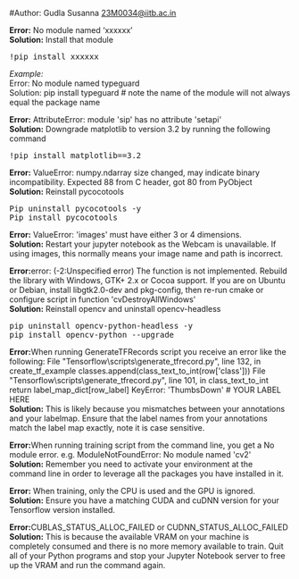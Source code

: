 #Author: Gudla Susanna 23M0034@iitb.ac.in

<b>Error:</b> No module named ‘xxxxxx’<br/>
<b>Solution:</b> Install that module
<pre>!pip install xxxxxx</pre>

<i>Example:</i><br/>
Error: No module named typeguard<br/>
Solution: pip install typeguard  # note the name of the module will not always equal the package name

<b>Error:</b> AttributeError: module 'sip' has no attribute 'setapi'<br/>
<b>Solution:</b> Downgrade matplotlib to version 3.2 by running the following command
<pre>!pip install matplotlib==3.2</pre>

<b>Error:</b> ValueError: numpy.ndarray size changed, may indicate binary incompatibility. Expected 88 from C header, got 80 from PyObject<br/>
<b>Solution:</b>  Reinstall pycocotools
<pre>Pip uninstall pycocotools -y
Pip install pycocotools</pre>

<b>Error:</b> ValueError: 'images' must have either 3 or 4 dimensions.<br/>
<b>Solution:</b> Restart your jupyter notebook as the Webcam is unavailable. If using images, this normally means your image name and path is incorrect.

<b>Error:</b>error: (-2:Unspecified error) The function is not implemented. Rebuild the library with Windows, GTK+ 2.x or Cocoa support. If you are on Ubuntu or Debian, install libgtk2.0-dev and pkg-config, then re-run cmake or configure script in function 'cvDestroyAllWindows'<br/>
<b>Solution:</b> Reinstall opencv and uninstall opencv-headless
<pre>
pip uninstall opencv-python-headless -y
pip install opencv-python --upgrade
</pre>

<b>Error:</b>When running GenerateTFRecords script you receive an error like the following:
  File "Tensorflow\scripts\generate_tfrecord.py", line 132, in create_tf_example
    classes.append(class_text_to_int(row['class']))
  File "Tensorflow\scripts\generate_tfrecord.py", line 101, in class_text_to_int
    return label_map_dict[row_label]
KeyError: 'ThumbsDown' # YOUR LABEL HERE
 <br/>
<b>Solution:</b> This is likely because you mismatches between your annotations and your labelmap. Ensure that the label names from your annotations match the label map exactly, note it is case sensitive. 

<b>Error:</b>When running training script from the command line, you get a No module error. e.g. ModuleNotFoundError: No module named 'cv2'
 <br/>
<b>Solution:</b> Remember you need to activate your environment at the command line in order to leverage all the packages you have installed in it. 

<b>Error:</b> When training, only the CPU is used and the GPU is ignored. 
<br/>
<b>Solution:</b> Ensure you have a matching CUDA and cuDNN version for your Tensorflow version installed. 

<b>Error:</b>CUBLAS_STATUS_ALLOC_FAILED or CUDNN_STATUS_ALLOC_FAILED <br/>
<b>Solution:</b> This is because the available VRAM on your machine is completely consumed and there is no more memory available to train. Quit all of your Python programs and stop your Jupyter Notebook server to free up the VRAM and run the command again. 



